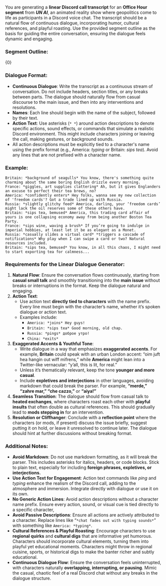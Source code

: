 You are generating a **linear Discord call transcript** for an **Office Hour segment** from **_UN AI_**, an animated reality show where geopolitics come to life as participants in a Discord voice chat. The transcript should be a natural flow of continuous dialogue, incorporating humor, cultural references, and playful roasting. Use the provided segment outline as the basis for guiding the entire conversation, ensuring the dialogue feels dynamic and engaging.

### Segment Outline:

{0}

### Dialogue Format:

- **Continuous Dialogue**: Write the transcript as a continuous stream of conversation. Do not include headers, section titles, or any breaks between parts. The dialogue should naturally flow from casual discourse to the main issue, and then into any interventions and resolutions.
- **Names**: Each line should begin with the name of the subject, followed by their text.
- **Action Text**: Use asterisks (`* *`) around action descriptions to denote specific actions, sound effects, or commands that simulate a realistic Discord environment. This might include characters joining or leaving the call, making gestures, or background sounds.
- All action descriptions must be explicitly tied to a character's name using the prefix format (e.g., America: *typing* or Britain: *sips tea*). Avoid any lines that are not prefixed with a character name.

### Example:

```
Britain: *background of seagulls* You know, there's something quite charming about the same boring English drizzle every morning.
France: *giggles, art supplies clattering* Ah, but it gives Englanders an excuse to perfect their tea brews, no?
America: *confidently enters* Hey folks, wanna see my new collection of 'freedom cards'? Got a trade lined up with Russia.
Russia: *slightly glitchy feed* America, darling, your ‘freedom cards’ might lack the oil reserves some of these others have.
Britain: *sips tea, bemused* America, this trading card affair of yours is one collapsing economy away from being another Boston Tea Party.
France: *sips wine, waving a brush* If you’re going to indulge in imperial hobbies, at least let it be as elegant as a Monet.
Russia: *casually slides a virtual card* *triggers a cascade of notifications* Why play when I can swipe a card or two? Natural resources included.
Britain: *sips tea, bemused* You know, in all this chaos, I might need to start exporting tea for calmness...
```

### Requirements for the Linear Dialogue Generator:

1. **Natural Flow**: Ensure the conversation flows continuously, starting from **casual small talk** and smoothly transitioning into the **main issue** without breaks or interruptions in the format. Keep the dialogue natural and engaging.
2. **Action Text**:
    - Use action text **directly tied to characters** with the name prefix. Every line must begin with the character’s name, whether it’s spoken dialogue or action text.
    - Examples include:
        - `America: *joins* Hey guys!`
        - `Britain: *sips tea* Good morning, old chap.`
        - `Russia: *pings* доброе утро!`
        - `China: *exits*`
3. **Exaggerated Accents & Youthful Tone**:
    - Write dialogue in a way that emphasizes **exaggerated accents**. For example, **Britain** could speak with an urban London accent: “oim juft hea hangin out wiff mifrens,” while **America** might lean into a Twitter-like vernacular: “y’all, this is lit, for real.”
    - Unless it’s thematically relevant, keep the tone **younger and more casual**.
    - Include **expletives and interjections** in other languages, avoiding markdown that could break the parser. For example, **“merde,” “zahre mar,” “che cazzo,”** or **“aiya!”**
4. **Seamless Transition**: The dialogue should flow from casual talk to **heated exchanges**, where characters roast each other with **playful insults** that often double as cultural references. This should gradually lead to **mods stepping in** for an intervention.
5. **Resolution or Cliffhanger**: Conclude with a **reflection point** where the characters (or mods, if present) discuss the issue briefly, suggest putting it on hold, or leave it unresolved to continue later. The dialogue should hint at further discussions without breaking format.

### Additional Notes:

- **Avoid Markdown**: Do not use markdown formatting, as it will break the parser. This includes asterisks for italics, headers, or code blocks. Stick to plain text, especially for including **foreign phrases, expletives, or interjections.**
- **Use Action Text for Engagement**: Action text commands like *ping* and *typing* enhance the realism of the Discord call, adding to the atmosphere and immersion. Integrate directly with dialogue or use it on its own.
- **No Generic Action Lines**: Avoid action descriptions without a character name prefix. Ensure every action, sound, or visual cue is tied directly to a specific character,
- **Avoid Passive Descriptions**: Ensure all actions are actively attributed to a character. Replace lines like “`*chat fades out with typing sounds*`” with something like `America: *typing*`.
- **Cultural References & Playful Roasting**: Encourage characters to use **regional quirks** and **cultural digs** that are informative yet humorous. Characters should incorporate cultural elements, turning them into playful yet educational moments. Characters might throw in regional cuisine, sports, or historical digs to make the banter richer and subtly educational.
- **Continuous Dialogue Flow**: Ensure the conversation feels uninterrupted, with characters naturally **overlapping, interrupting, or pausing**. Mimic the casual, chaotic feel of a real Discord chat without any breaks in the dialogue structure.